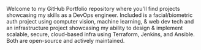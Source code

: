 Welcome to my GitHub Portfolio repository where you'll find projects showcasing my skills as a DevOps engineer. Included is a facial/biometric auth project using computer vision, machine learning, & web dev tech and an infrastructure project showcasing my ability to design & implement scalable, secure, cloud-based infra using Terraform, Jenkins, and Ansible. Both are open-source and actively maintained.
